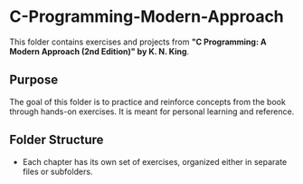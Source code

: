 # C-Programming-Modern-Approach

This folder contains exercises and projects from **"C Programming: A Modern Approach (2nd Edition)" by K. N. King**.

## Purpose

The goal of this folder is to practice and reinforce concepts from the book through hands-on exercises. It is meant for personal learning and reference.

## Folder Structure

- Each chapter has its own set of exercises, organized either in separate files or subfolders.
